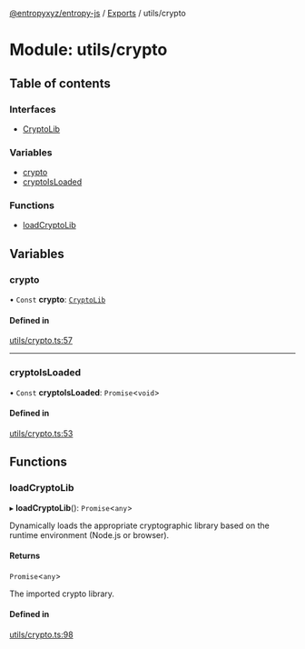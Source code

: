 [@entropyxyz/entropy-js](../README.md) / [Exports](../modules.md) / utils/crypto

# Module: utils/crypto

## Table of contents

### Interfaces

- [CryptoLib](../interfaces/utils_crypto.CryptoLib.md)

### Variables

- [crypto](utils_crypto.md#crypto)
- [cryptoIsLoaded](utils_crypto.md#cryptoisloaded)

### Functions

- [loadCryptoLib](utils_crypto.md#loadcryptolib)

## Variables

### crypto

• `Const` **crypto**: [`CryptoLib`](../interfaces/utils_crypto.CryptoLib.md)

#### Defined in

[utils/crypto.ts:57](https://github.com/entropyxyz/entropy-js/blob/7732646/src/utils/crypto.ts#L57)

___

### cryptoIsLoaded

• `Const` **cryptoIsLoaded**: `Promise`\<`void`\>

#### Defined in

[utils/crypto.ts:53](https://github.com/entropyxyz/entropy-js/blob/7732646/src/utils/crypto.ts#L53)

## Functions

### loadCryptoLib

▸ **loadCryptoLib**(): `Promise`\<`any`\>

Dynamically loads the appropriate cryptographic library based on the runtime environment (Node.js or browser).

#### Returns

`Promise`\<`any`\>

The imported crypto library.

#### Defined in

[utils/crypto.ts:98](https://github.com/entropyxyz/entropy-js/blob/7732646/src/utils/crypto.ts#L98)

